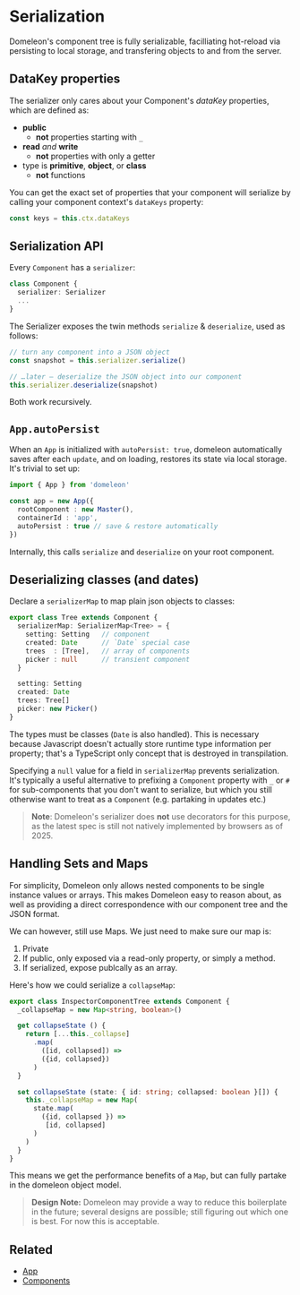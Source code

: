 # Serialization

Domeleon's component tree is fully serializable, facilliating hot-reload via persisting to local storage, and transfering objects to and from the server.

## DataKey properties

The serializer only cares about your Component's *dataKey* properties, which are defined as:

* **public**
  * **not** properties starting with `_`
* **read** *and* **write**
  * **not** properties with only a getter
* type is **primitive**, **object**, or **class**
  * **not** functions

You can get the exact set of properties that your component will serialize by calling your component context's `dataKeys` property:

```ts
const keys = this.ctx.dataKeys
```

## Serialization API

Every `Component` has a `serializer`:

```ts
class Component {
  serializer: Serializer
  ...
}
```

The Serializer exposes the twin methods `serialize` & `deserialize`, used as follows:

```ts
// turn any component into a JSON object
const snapshot = this.serializer.serialize()

// …later – deserialize the JSON object into our component
this.serializer.deserialize(snapshot)
```
Both work recursively.

## `App.autoPersist`

When an `App` is initialized with `autoPersist: true`, domeleon automatically saves after each `update`, and on loading, restores its state via local storage. It's trivial to set up:

```ts
import { App } from 'domeleon'

const app = new App({
  rootComponent : new Master(),
  containerId : 'app',
  autoPersist : true // save & restore automatically
})
```
Internally, this calls `serialize` and `deserialize` on your root component.

## Deserializing classes (and dates)

Declare a `serializerMap` to map plain json objects to classes:

```ts
export class Tree extends Component {
  serializerMap: SerializerMap<Tree> = {
    setting: Setting   // component
    created: Date      // `Date` special case
    trees  : [Tree],   // array of components
    picker : null      // transient component
  }

  setting: Setting  
  created: Date
  trees: Tree[]
  picker: new Picker()
}
```
The types must be classes (`Date` is also handled). This is necessary because Javascript doesn't actually store runtime type information per property; that's a TypeScript only concept that is destroyed in transpilation.

Specifying a `null` value for a field in `serializerMap` prevents serialization. It's typically a useful alternative to prefixing a `Component` property with `_` or `#` for sub-components that you don't want to serialize, but which you still otherwise want to treat as a `Component` (e.g. partaking in updates etc.)

> **Note**: Domeleon's serializer does **not** use decorators for this purpose, as the latest spec is still not natively implemented by browsers as of 2025.

## Handling Sets and Maps

For simplicity, Domeleon only allows nested components to be single instance values or arrays. This makes Domeleon easy to reason about, as well as providing a direct correspondence with our component tree and the JSON format.

We can however, still use Maps. We just need to make sure our map is:

1. Private
2. If public, only exposed via a read-only property, or simply a method.
3. If serialized, expose publcally as an array.

Here's how we could serialize a `collapseMap`:

```ts
export class InspectorComponentTree extends Component {
  _collapseMap = new Map<string, boolean>()

  get collapseState () {    
    return [...this._collapse]
      .map(
        ([id, collapsed]) =>
        ({id, collapsed})
      )
  }

  set collapseState (state: { id: string; collapsed: boolean }[]) {
    this._collapseMap = new Map(
      state.map(
        ({id, collapsed }) =>
         [id, collapsed]
      )
    )
  }
}
```
This means we get the performance benefits of a `Map`, but can fully partake in the domeleon object model.

>**Design Note:** Domeleon may provide a way to reduce this boilerplate in the future; several designs are possible; still figuring out which one is best. For now this is acceptable.

## Related

* [App](./App)
* [Components](./components.md)